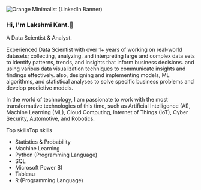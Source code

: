 ![Orange Minimalist (LinkedIn Banner)](https://user-images.githubusercontent.com/43418706/235456391-091e9252-26b2-4eff-aa84-eb0fd5e6fbe6.png)



### Hi, I'm Lakshmi Kant.👋
A Data Scientist & Analyst. 

Experienced Data Scientist with over 1+ years of working on real-world datasets; collecting, analyzing, and interpreting large and complex data sets to identify patterns, trends, and insights that inform business decisions. and using various data visualization techniques to communicate insights and findings effectively. also, designing and implementing models, ML algorithms, and statistical analyses to solve specific business problems and develop predictive models. 

In the world of technology, I am passionate to work with the most transformative technologies of this time, such as Artificial Intelligence (AI), Machine Learning (ML), Cloud Computing, Internet of Things (IoT), Cyber Security, Automotive, and Robotics.

Top skillsTop skills
* Statistics & Probability 
* Machine Learning 
* Python (Programming Language) 
* SQL 
* Microsoft Power BI
* Tableau
* R (Programming Language) 


